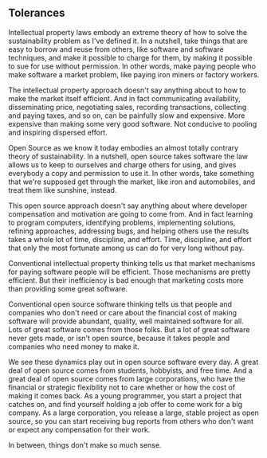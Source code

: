 
## Tolerances

Intellectual property laws embody an extreme theory of how
to solve the sustainability problem as I've defined it. In a
nutshell, take things that are easy to borrow and reuse from
others, like software and software techniques, and make it
possible to charge for them, by making it possible to sue
for use without permission.  In other words, make paying
people who make software a market problem, like paying iron
miners or factory workers.

The intellectual property approach doesn't say anything
about to how to make the market itself efficient.  And in
fact communicating availability, disseminating price,
negotiating sales, recording transactions, collecting and
paying taxes, and so on, can be painfully slow and
expensive.  More expensive than making some very good
software.  Not conducive to pooling and inspiring dispersed
effort.

Open Source as we know it today embodies an almost totally
contrary theory of sustainability. In a nutshell, open
source takes software the law allows us to keep to ourselves
and charge others for using, and gives everybody a copy and
permission to use it.  In other words, take something that
we're supposed get through the market, like iron and
automobiles, and treat them like sunshine, instead.

This open source approach doesn't say anything about where
developer compensation and motivation are going to come
from.  And in fact learning to program computers,
identifying problems, implementing solutions, refining
approaches, addressing bugs, and helping others use the
results takes a whole lot of time, discipline, and effort.
Time, discipline, and effort that only the most fortunate
among us can do for very long without pay.

Conventional intellectual property thinking tells us that
market mechanisms for paying software people will be
efficient.  Those mechanisms are pretty efficient.  But
their inefficiency is bad enough that marketing costs more
than providing some great software.

Conventional open source software thinking tells us that
people and companies who don't need or care about the
financial cost of making software will provide abundant,
quality, well maintained software for all.  Lots of great
software comes from those folks.  But a lot of great
software never gets made, or isn't open source, because it
takes people and companies who need money to make it.

We see these dynamics play out in open source software every
day.  A great deal of open source comes from students,
hobbyists, and free time.  And a great deal of open source
comes from large corporations, who have the financial or
strategic flexibility not to care whether or how the cost of
making it comes back.  As a young programmer, you start a
project that catches on, and find yourself holding a job
offer to come work for a big company.  As a large
corporation, you release a large, stable project as open
source, so you can start receiving bug reports from others
who don't want or expect any compensation for their work.

In between, things don't make so much sense.
